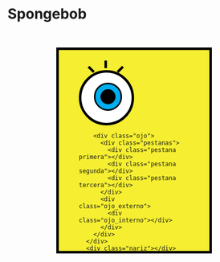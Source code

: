 # Spongebob
<!DOCTYPE html>
<html lang="en">
<head>
  <meta charset="UTF-8">
  <title>SpongeBob SquarePants made with CSS - A PEN BY Carlos Arturo Esparza</title>
  <!-- http://codepen.io/falconmasters/pen/sBmcx -->
  <style>
  .body {
    background:#F5EE31;
    width: 300px;
    height:400px;
    border:5px solid #000;
    position: relative;
    margin:50px auto;
    overflow:hidden;
  }
  /*----- ----- ----- OJOS ----- ----- -----*/
  .ojos {
    position: absolute;
    left:40px;
    top:40px;
    width:210px;
    z-index:10;
  }
  .ojo {
    background:#fff;
    position: relative;
    border:5px solid #000;
    width:100px;
    height:100px;
    margin-right:-17px;
    border-radius:50%;
    display: inline-block;
  }
  .ojo_externo {
    width: 50px;
    height:50px;
    border-radius:50%;
    position:absolute;
    top:20px;
    left:25px;
    background:#00AEEF;
    border:3px solid #000;
  }
  .ojo_interno {
    width:30px;
    height:30px;
    background:#000;
    border-radius:50%;
    position:relative;
    top:10px;
    left:10px;
  }
  .pestanas {
    position:relative;
    bottom:28px;
    left:12px;
  }
  .pestana {
    width:15px;
    height:5px;
    background:#000;
    transform:rotate(90deg);
    -moz-transform: rotate(90deg);
    -webkit-transform: rotate(90deg);
    -o-transform: rotate(90deg);
    -ms-transform: rotate(90deg);
    margin-right:10px;
    display:inline-block;
  }
  .pestana.primera {
    position:relative;
    top:10px;
    transform: rotate(45deg);
    -moz-transform: rotate(45deg);
    -webkit-transform: rotate(45deg);
    -o-transform: rotate(45deg);
    -ms-transform: rotate(45deg);
  }
  .pestana.tercera {
    position:relative;
    top:10px;
    transform: rotate(-45deg);
    -moz-transform: rotate(-45deg);
    -webkit-transform: rotate(-45deg);
    -o-transform: rotate(-45deg);
    -ms-transform: rotate(-45deg);
  }
  /*----- ----- ----- NARIZ ----- ----- -----*/
  .nariz {
    width:20px;
    height:40px;
    background:#F5EE31;
    position: absolute;
    top:110px;
    left:130px;
    border:5px solid #000;
    border-bottom:5px solid transparent;
    border-radius:42.5%;
    z-index:10;
  }
  /*----- ----- ----- BOCA ----- ----- -----*/
  .boca {
    width:200px;
    height:80px;
    background:transparent;
    position:absolute;
    top:120px;
    left:50px;
    border-radius:50%;
    border-bottom:5px solid #000;
    z-index:10;
  }
  .dientes {
    position:relative;
    top:80px;
    left:65px;
  }
  .diente {
    width:20px;
    height:20px;
    background:#fff;
    border:5px solid #000;
    display: inline-block;
  }
  .mejilla {
    width:30px;
    height:20px;
    background:transparent;
    position:absolute;
    top:30px;
    border:3px solid #F1592A;
    border-bottom:5px transparent;
    border-radius:50% 50% 20% 20%;
  }
  .mejilla.primera {
    left:-15px;
  }
  .mejilla.segunda {
    left:175px;
  }
  /*----- ----- ----- CAMISA ----- ----- -----*/
  .camisa {
    width:100%;
    height:50px;
    background:#fff;
    position: absolute;
    bottom:50px;
    border-top:5px solid #000;
    z-index:10;
    overflow:hidden;
  }
  .cuello {
    width:50px;
    height:30px;
    position: absolute;
    background:#fff;
    top:-25px;
    border:5px solid #000;
    -moz-transform: rotate(30deg);
    -webkit-transform: rotate(30deg);
    -o-transform: rotate(30deg);
    -ms-transform: rotate(30deg);
    transform: rotate(30deg);
  }
  .cuello.primero {
    left:60px;
  }
  .cuello.segundo {
    left:180px;
    -moz-transform: rotate(-30deg);
    -webkit-transform: rotate(-30deg);
    -o-transform: rotate(-30deg);
    -ms-transform: rotate(-30deg);
    transform: rotate(-30deg);
  }
  .corbata {
  }
  .cuello_corbata {
    width:40px;
    height:40px;
    background:#F00200;
    border:5px solid #000;
    position:absolute;
    left:130px;
    bottom:30px;
    z-index:50;
    -moz-transform: rotate(45deg);
    -webkit-transform: rotate(45deg);
    -o-transform: rotate(45deg);
    -ms-transform: rotate(45deg);
    transform: rotate(45deg);
  }
  .cola_corbata {
    width:55px;
    height:55px;
    background:#F00200;
    border:5px solid #000;
    position:absolute;
    left:123px;
    bottom:0px;
    z-index:50;
    -moz-transform: rotate(45deg);
    -webkit-transform: rotate(45deg);
    -o-transform: rotate(45deg);
    -ms-transform: rotate(45deg);
    transform: rotate(45deg);
  }
  /*----- ----- ----- PANTALONES ----- ----- -----*/
  .pantalones {
    width:100%;
    height:50px;
    background:#6A3D13;
    position: absolute;
    bottom:0%;
    border-top:5px solid #000; 
    z-index:10;
  }
  .cinturon {
    width:40px;
    height:15px;
    position:absolute;
    top:20px;
    background:#000;
  }
  .cinturon.primero {
    left:20px;
  }
  .cinturon.segundo {
    left:90px;
  }
  .cinturon.tercero {
    right:80px;
  }
  .cinturon.cuarto {
    right:20px;
  }
  /*----- ----- ----- POROS ----- ----- -----*/
  .poro {
    background:#C0A402;
    height:40px;
    width:40px;
    position:absolute;
    border-radius:50%;
    z-index:1;
  }
  .poro.primero {
    top:230px;
    left:20px;
    height:50px;
    width:50px;
  }
  .poro.segundo {
    top:200px;
    left:280px;
  }
  .poro.tercero {
    top:50px;
    left:260px;
    height:15px;
    width:15px;
  }
  .poro.cuarto {
    top:300px;
    height:30px;
    width:30px;
    left:50px;
  }
  .poro.quinto {
    top:250px;
    left:200px;
  }
  .poro.sexto {
    top:;
    left:;
  }
  .poro.septimo {
    top:;
    left:;
  }
  .poro.octavo {
    top:;
    left:;
  }
  .copy {
    text-align:center;
  }
  a {
    display:inline-block;
    background:#00abf0;
    color:#fff;
    padding:10px;
    border-radius:5px;
    text-decoration:none;
  }
  a:hover {
    text-decoration:underline;
  }
  </style>
</head>
<body>
  <div class="body">
      <div class="ojos">
        <div class="ojo">
          <div class="pestanas">
            <div class="pestana primera"></div>
            <div class="pestana segunda"></div>
            <div class="pestana tercera"></div>
          </div>
          <div class="ojo_externo">
            <div class="ojo_interno"></div>
          </div>
        </div>
        
        <div class="ojo">
          <div class="pestanas">
            <div class="pestana primera"></div>
            <div class="pestana segunda"></div>
            <div class="pestana tercera"></div>
          </div>
          <div class="ojo_externo">
            <div class="ojo_interno"></div>
          </div>
        </div>
      </div>
      <div class="nariz"></div>
      <div class="boca">
        <div class="mejilla primera"></div>
        <div class="dientes">
          <div class="diente"></div>
          <div class="diente"></div>
        </div>
        <div class="mejilla segunda"></div>
      </div>
      <div class="poro primero"></div>
      <div class="poro segundo"></div>
      <div class="poro tercero"></div>
      <div class="poro cuarto"></div>
      <div class="poro quinto"></div>
      <div class="poro sexto"></div>
      <div class="poro septimo"></div>
      <div class="poro octavo"></div>
      <div class="camisa">
        <div class="cuello primero"></div>
        <div class="corbata">
          <div class="cuello_corbata"></div>
        </div>
        <div class="cuello segundo"></div>
      </div>
        <div class="cola_corbata"></div>
      <div class="pantalones">
        <div class="cinturon primero"></div>
        <div class="cinturon segundo"></div>
        <div class="cinturon tercero"></div>
        <div class="cinturon cuarto"></div>
      </div>
    </div>
    <div class="copy">
      <h1>SpongeBob SquarePants in CSS</h1>
      <p>By Carlos Arturo - FalconMasters</p>
      <a href="http://www.falconmasters.com">FalconMasters.com - Blog de Diseño web</a>
      <a href="http://www.twitter.com/falconmasters" class="twitter">Follow me on Twitter</a>
    </div>
</body>
</html>
